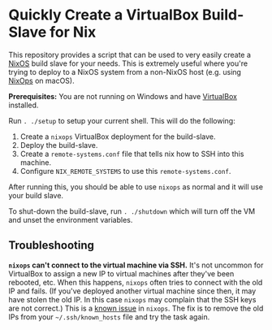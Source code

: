 Quickly Create a VirtualBox Build-Slave for Nix
===============================================

This repository provides a script that can be used to very easily create a [NixOS](https://nixos.org/) build slave for your needs. This is extremely useful where you're trying to deploy to a NixOS system from a non-NixOS host (e.g. using [NixOps](https://nixos.org/nixops/) on macOS).

**Prerequisites:** You are not running on Windows and have [VirtualBox](https://www.virtualbox.org/) installed.

Run `. ./setup` to setup your current shell. This will do the following:

  1. Create a `nixops` VirtualBox deployment for the build-slave.
  2. Deploy the build-slave.
  3. Create a `remote-systems.conf` file that tells nix how to SSH into this machine.
  4. Configure `NIX_REMOTE_SYSTEMS` to use this `remote-systems.conf`.

After running this, you should be able to use `nixops` as normal and it will use your build slave.

To shut-down the build-slave, run `. ./shutdown` which will turn off the VM and unset the environment variables.

## Troubleshooting

**`nixops` can't connect to the virtual machine via SSH.** It's not uncommon for VirtualBox to assign a new IP to virtual machines after they've been rebooted, etc. When this happens, `nixops` often tries to connect with the old IP and fails. (If you've deployed another virtual machine since then, it may have stolen the old IP. In this case `nixops` may complain that the SSH keys are not correct.) This is a [known issue](https://github.com/NixOS/nixops/issues/583) in `nixops`. The fix is to remove the old IPs from your `~/.ssh/known_hosts` file and try the task again.
